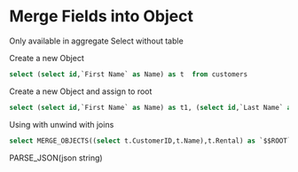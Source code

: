 # Merge Fields into Object

Only available in aggregate
Select without table

Create a new Object

```sql
select (select id,`First Name` as Name) as t  from customers
```

Create a new Object and assign to root

```sql
select (select id,`First Name` as Name) as t1, (select id,`Last Name` as LastName) as t2,MERGE_OBJECTS(t1,t2) as `$$ROOT`  from customers
```

Using with unwind with joins

```sql
select MERGE_OBJECTS((select t.CustomerID,t.Name),t.Rental) as `$$ROOT` from (select id as CustomerID,`First Name` as Name,unwind(Rentals) as Rental from customers) as t
```

PARSE_JSON(json string)

